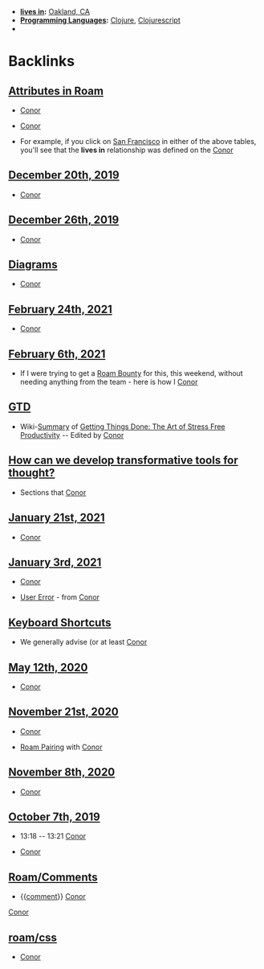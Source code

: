 - **[lives in](<lives in.md>):** [Oakland, CA](<Oakland, CA.md>)
- **[Programming Languages](<Programming Languages.md>):** [Clojure](<Clojure.md>), [Clojurescript](<Clojurescript.md>)
- 

# Backlinks
## [Attributes in Roam](<Attributes in Roam.md>)
- [Conor](<Conor.md>)

- [Conor](<Conor.md>)

- For example, if you click on [San Francisco](<San Francisco.md>) in either of the above tables, you'll see that the **lives in** relationship was defined on the [Conor](<Conor.md>)

## [December 20th, 2019](<December 20th, 2019.md>)
- [Conor](<Conor.md>)

## [December 26th, 2019](<December 26th, 2019.md>)
- [Conor](<Conor.md>)

## [Diagrams](<Diagrams.md>)
- [Conor](<Conor.md>)

## [February 24th, 2021](<February 24th, 2021.md>)
- [Conor](<Conor.md>)

## [February 6th, 2021](<February 6th, 2021.md>)
- If I were trying to get a [Roam Bounty](<Roam Bounty.md>) for this, this weekend, without needing anything from the team - here is how I [Conor](<Conor.md>)

## [GTD](<GTD.md>)
- Wiki-[Summary](<Summary.md>) of [Getting Things Done: The Art of Stress Free Productivity](<Getting Things Done: The Art of Stress Free Productivity.md>) -- Edited by [Conor](<Conor.md>)

## [How can we develop transformative tools for thought?](<How can we develop transformative tools for thought?.md>)
- Sections that [Conor](<Conor.md>)

## [January 21st, 2021](<January 21st, 2021.md>)
- [Conor](<Conor.md>)

## [January 3rd, 2021](<January 3rd, 2021.md>)
- [Conor](<Conor.md>)

- [User Error](<User Error.md>) - from [Conor](<Conor.md>)

## [Keyboard Shortcuts](<Keyboard Shortcuts.md>)
- We generally advise (or at least [Conor](<Conor.md>)

## [May 12th, 2020](<May 12th, 2020.md>)
- [Conor](<Conor.md>)

## [November 21st, 2020](<November 21st, 2020.md>)
- [Conor](<Conor.md>)

- [Roam Pairing](<Roam Pairing.md>) with [Conor](<Conor.md>)

## [November 8th, 2020](<November 8th, 2020.md>)
- [Conor](<Conor.md>)

## [October 7th, 2019](<October 7th, 2019.md>)
- 13:18 -- 13:21 [Conor](<Conor.md>)

- [Conor](<Conor.md>)

## [Roam/Comments](<Roam/Comments.md>)
- {{[comment](<comment.md>)}} [Conor](<Conor.md>)

[Conor](<Conor.md>)

## [roam/css](<roam/css.md>)
- [Conor](<Conor.md>)

